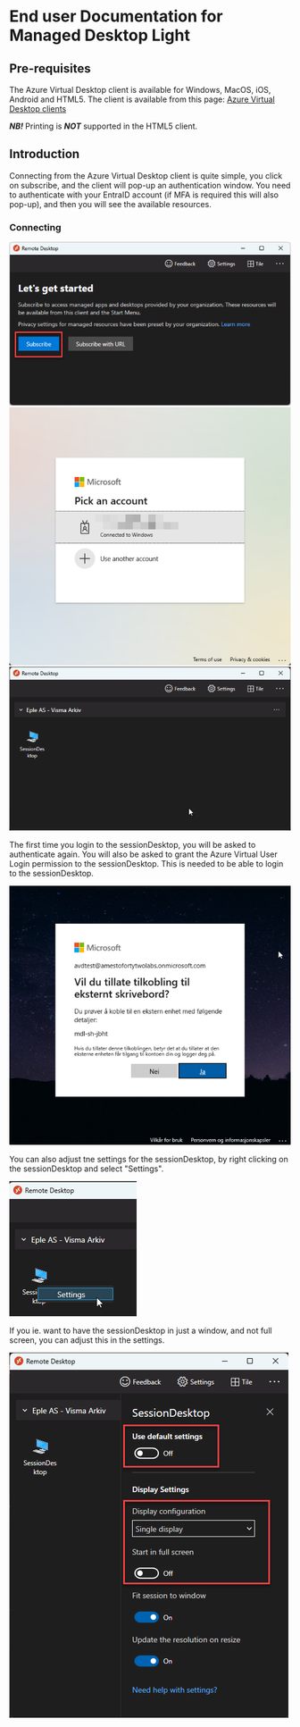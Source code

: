 # End user Documentation for Managed Desktop Light

## Pre-requisites

The Azure Virtual Desktop client is available for Windows, MacOS, iOS, Android and HTML5. 
The client is available from this page: [Azure Virtual Desktop clients](https://learn.microsoft.com/en-us/azure/virtual-desktop/users/connect-windows?tabs=subscribe "Azure Virtual Desktop clients")

**_NB!_** Printing is **_NOT_** supported in the HTML5 client.

## Introduction

Connecting from the Azure Virtual Desktop client is quite simple, you click on subscribe, and the client will pop-up an authentication window. You need to authenticate with your EntraID account (if MFA is required this will also pop-up), and then you will see the available resources.

### Connecting

![First startup](media/remotedesktopapp1.png "Remote Desktop App")
![Authenticate](media/login.png "Login")
![Available resources](media/resources.png "Resources")

The first time you login to the sessionDesktop, you will be asked to authenticate again. You will also be asked to grant the Azure Virtual User Login permission to the sessionDesktop. This is needed to be able to login to the sessionDesktop.

![First connect](media/firstconnect.png "First connect")

You can also adjust tne settings for the sessionDesktop, by right clicking on the sessionDesktop and select "Settings".

![Settings](media/settings.png "Settings")

If you ie. want to have the sessionDesktop in just a window, and not full screen, you can adjust this in the settings.

![Open in a Window instead of fullscreen](media/windowed.png "Open in a Window instead of fullscreen")
